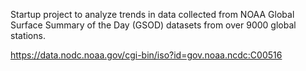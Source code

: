 Startup project to analyze trends in data collected from NOAA Global Surface Summary of the Day (GSOD) datasets from over 9000 global stations.

https://data.nodc.noaa.gov/cgi-bin/iso?id=gov.noaa.ncdc:C00516
